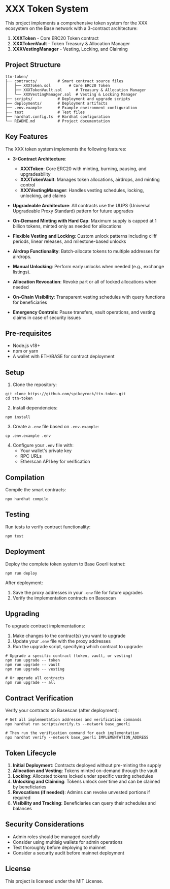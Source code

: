 # XXX Token System

This project implements a comprehensive token system for the XXX ecosystem on the Base network with a 3-contract architecture:

1. **XXXToken** - Core ERC20 Token contract
2. **XXXTokenVault** - Token Treasury & Allocation Manager
3. **XXXVestingManager** - Vesting, Locking, and Claiming

## Project Structure

```
ttn-token/
├── contracts/         # Smart contract source files
│   ├── XXXToken.sol        # Core ERC20 Token
│   ├── XXXTokenVault.sol      # Treasury & Allocation Manager
│   └── XXXVestingManager.sol  # Vesting & Locking Manager
├── scripts/           # Deployment and upgrade scripts
├── deployments/       # Deployment artifacts
├── .env.example       # Example environment configuration
├── test               # Test files
├── hardhat.config.ts  # Hardhat configuration
└── README.md          # Project documentation
```

## Key Features

The XXX token system implements the following features:

- **3-Contract Architecture**:
  - **XXXToken**: Core ERC20 with minting, burning, pausing, and upgradeability
  - **XXXTokenVault**: Manages token allocations, airdrops, and minting control
  - **XXXVestingManager**: Handles vesting schedules, locking, unlocking, and claims

- **Upgradeable Architecture**: All contracts use the UUPS (Universal Upgradeable Proxy Standard) pattern for future upgrades

- **On-Demand Minting with Hard Cap**: Maximum supply is capped at 1 billion tokens, minted only as needed for allocations

- **Flexible Vesting and Locking**: Custom unlock patterns including cliff periods, linear releases, and milestone-based unlocks

- **Airdrop Functionality**: Batch-allocate tokens to multiple addresses for airdrops.

- **Manual Unlocking**: Perform early unlocks when needed (e.g., exchange listings).

- **Allocation Revocation**: Revoke part or all of locked allocations when needed

- **On-Chain Visibility**: Transparent vesting schedules with query functions for beneficiaries

- **Emergency Controls**: Pause transfers, vault operations, and vesting claims in case of security issues

## Pre-requisites

- Node.js v18+
- npm or yarn
- A wallet with ETH/BASE for contract deployment

## Setup

1. Clone the repository:
```shell
git clone https://github.com/spikeyrock/ttn-token.git
cd ttn-token
```

2. Install dependencies:
```shell
npm install
```

3. Create a `.env` file based on `.env.example`:
```shell
cp .env.example .env
```

4. Configure your `.env` file with:
   - Your wallet's private key
   - RPC URLs
   - Etherscan API key for verification

## Compilation

Compile the smart contracts:

```shell
npx hardhat compile
```

## Testing

Run tests to verify contract functionality:

```shell
npm test
```

## Deployment

Deploy the complete token system to Base Goerli testnet:

```shell
npm run deploy
```

After deployment:
1. Save the proxy addresses in your `.env` file for future upgrades
2. Verify the implementation contracts on Basescan

## Upgrading

To upgrade contract implementations:

1. Make changes to the contract(s) you want to upgrade
2. Update your `.env` file with the proxy addresses
3. Run the upgrade script, specifying which contract to upgrade:

```shell
# Upgrade a specific contract (token, vault, or vesting)
npm run upgrade -- token
npm run upgrade -- vault
npm run upgrade -- vesting

# Or upgrade all contracts
npm run upgrade -- all
```

## Contract Verification

Verify your contracts on Basescan (after deployment):

```shell
# Get all implementation addresses and verification commands
npx hardhat run scripts/verify.ts --network base_goerli

# Then run the verification command for each implementation
npx hardhat verify --network base_goerli IMPLEMENTATION_ADDRESS
```

## Token Lifecycle

1. **Initial Deployment**: Contracts deployed without pre-minting the supply
2. **Allocation and Vesting**: Tokens minted on-demand through the vault
3. **Locking**: Allocated tokens locked under specific vesting schedules
4. **Unlocking and Claiming**: Tokens unlock over time and can be claimed by beneficiaries
5. **Revocations (if needed)**: Admins can revoke unvested portions if required
6. **Visibility and Tracking**: Beneficiaries can query their schedules and balances

## Security Considerations

- Admin roles should be managed carefully
- Consider using multisig wallets for admin operations
- Test thoroughly before deploying to mainnet
- Consider a security audit before mainnet deployment

## License

This project is licensed under the MIT License.